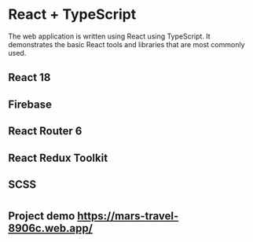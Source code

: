# React + TypeScript

 The web application is written using React using TypeScript. It demonstrates the basic React tools and libraries that are most commonly used.

## React 18
## Firebase
## React Router 6
## React Redux Toolkit
## SCSS
#
## Project demo https://mars-travel-8906c.web.app/
